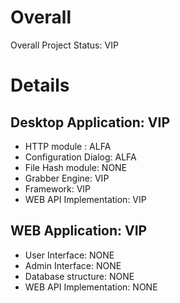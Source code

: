 # Overall #

Overall Project Status: VIP


# Details #

## Desktop Application: VIP ##

  * HTTP module : ALFA
  * Configuration Dialog: ALFA
  * File Hash module: NONE
  * Grabber Engine: VIP
  * Framework: VIP
  * WEB API Implementation: VIP

## WEB Application: VIP ##
  * User Interface: NONE
  * Admin Interface: NONE
  * Database structure: NONE
  * WEB API Implementation: NONE